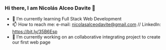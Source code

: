 ### Hi there, I am Nicolás Alceo Davite 👋

- 🌱 I’m currently learning Full Stack Web Development
- 📫 How to reach me: e-mail: nicolasalceodavite@gmail.com // LinkedIn: https://bit.ly/35B6Esp
- 🔭 I’m currently working on an collaborative integrating project to create our first web page

<!--
**NicoADavite/NicoADavite** is a ✨ _special_ ✨ repository because its `README.md` (this file) appears on your GitHub profile.

Here are some ideas to get you started:

- 🔭 I’m currently working on ...
- 🌱 I’m currently learning ...
- 👯 I’m looking to collaborate on ...
- 🤔 I’m looking for help with ...
- 💬 Ask me about ...
- 📫 How to reach me: ...
- 😄 Pronouns: ...
- ⚡ Fun fact: ...
-->
